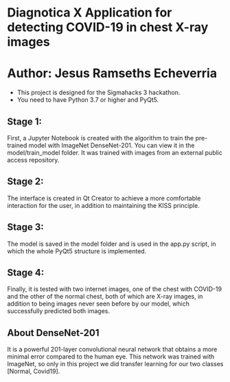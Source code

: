 # Diagnotica X Application for detecting COVID-19 in chest X-ray images
# Author: Jesus Ramseths Echeverria

- This project is designed for the Sigmahacks 3 hackathon.
- You need to have Python 3.7 or higher and PyQt5.

## Stage 1:
<p>First, a Jupyter Notebook is created with the algorithm to train the pre-trained model with ImageNet DenseNet-201. You can view it in the model/train_model folder.
It was trained with images from an external public access repository.</p>

## Stage 2:
<p>The interface is created in Qt Creator to achieve a more comfortable interaction for the user, in addition to maintaining the KISS principle. </p>

## Stage 3:
<p>The model is saved in the model folder and is used in the app.py script, in which the whole PyQt5 structure is implemented.</p>

## Stage 4:
<p>Finally, it is tested with two internet images, one of the chest with COVID-19 and the other of the normal chest, both of which are X-ray images, in addition to being images never seen before by our model, which successfully predicted both images.</p>

## About DenseNet-201
<p>It is a powerful 201-layer convolutional neural network that obtains a more minimal error compared to the human eye. This network was trained with ImageNet, so only in this project we did transfer learning for our two classes [Normal, Covid19].</p>



